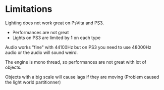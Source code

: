 # Limitations

Lighting does not work great on PsVita and PS3.
 - Performances are not great
 - Lights on PS3 are limited by 1 on each type

Audio works "fine" with 44100Hz but on PS3 you need to use 48000Hz audio or the audio will sound weird.

The engine is mono thread, so performances are not great with lot of objects.

Objects with a big scale will cause lags if they are moving (Problem caused the light world partitionner) 